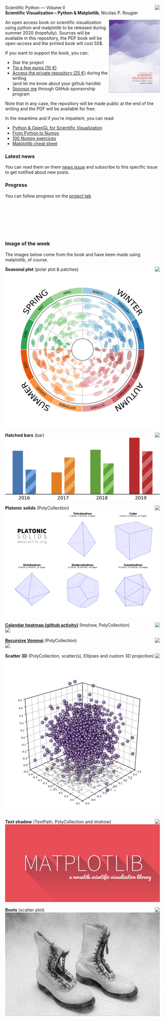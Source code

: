 <img src="https://img.shields.io/badge/-_Summer_2020-orange.svg?style=flat-square" align="right"/> Scientific Python — Volume II  
**Scientific Visualization – Python & Matplotlib**, Nicolas P. Rougier

<img src="images/cover.png" width="33%" alt="Front cover" align="right"/>

An open access book on scientific visualization using python and matplotlib to
be released during summer 2020 (hopefully). Sources will be available in this
repository, the PDF book will be open-access and the printed book will cost 50$.

If you want to support the book, you can:

 * Star the project
 * [Tip a few euros (10 €)](https://www.paypal.me/NicolasPRougier/10)
 * [Access the private repository (25 €)](https://www.paypal.me/NicolasPRougier/25) during the writing  
   (and let me know about your github handle)
 * [Sponsor me](https://github.com/sponsors/rougier) through GitHub sponsorship program
 
Note that in any case, the repository will be made public at the end of the writing and the PDF will be
available for free.

In the meantime and if you're impatient, you can read:

* [Python & OpenGL for Scientific Visualization](https://www.labri.fr/perso/nrougier/python-opengl/)
* [From Python to Numpy](https://www.labri.fr/perso/nrougier/from-python-to-numpy/)
* [100 Numpy exercices](https://github.com/rougier/numpy-100)
* [Matplotlib cheat sheet](https://github.com/rougier/matplotlib-cheatsheet)


### Latest news


You can read them on them [news issue](https://github.com/rougier/scientific-visualization-book/issues/1) and subscribe to this specific issue to get notified about new posts.

### Progress

You can follow progress on the [project tab](https://github.com/rougier/scientific-visualization-book/projects/1)

<br/><br/>
---
<br/>

### Image of the week

The images below come from the book and have been made using matplotlib, of course.  

<img src="https://img.shields.io/badge/-October_14,_2019-grey.svg?style=flat-square" align="right"/> **Seasonal plot** (polar plot & patches)  
![](images/text-polar.png)

<img src="https://img.shields.io/badge/-September_23,_2019-grey.svg?style=flat-square" align="right"/> **Hatched bars** (bar)  
![](images/hatched-bars.png)

<img src="https://img.shields.io/badge/-September_16,_2019-grey.svg?style=flat-square" align="right"/> **Platonic solids** (PolyCollection)  
![](images/platonic-solids.png)

<img src="https://img.shields.io/badge/-September_9,_2019-grey.svg?style=flat-square" align="right"/> [**Calendar heatmap (github activity)**](https://github.com/rougier/calendar-heatmap) (Imshow, PolyCollection)  
![](https://github.com/rougier/calendar-heatmap/raw/master/github-activity.png)

<img src="https://img.shields.io/badge/-September_2,_2019-grey.svg?style=flat-square" align="right"/> [**Recursive Voronoi**](https://github.com/rougier/recursive-voronoi) (PolyCollection)  
![](https://raw.githubusercontent.com/rougier/recursive-voronoi/master/recursive-voronoi.png)

<img src="https://img.shields.io/badge/-August_26,_2019-grey.svg?style=flat-square" align="right"/> **Scatter 3D** (PolyCollection, scatter(s), Ellipses and custom 3D projection)  
![](images/scatter-3d.png)

<img src="https://img.shields.io/badge/-August_19,_2019-grey.svg?style=flat-square" align="right"/> **Text shadow** (TextPath, PolyCollection and imshow)  
![](images/text-shadow.png)


<img src="https://img.shields.io/badge/-August_16,_2019-grey.svg?style=flat-square" align="right"/> **Boots** (scatter plot)  
![](images/boots.png)
